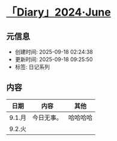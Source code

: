 # [「Diary」2024·June](https://github.com/bingdu748/Laboratory_of_Mad_Scientist/issues/9)

## 元信息

- 创建时间: 2025-09-18 02:24:38
- 更新时间: 2025-09-18 09:25:50
- 标签: 日记系列

## 内容

日期 | 内容 | 其他
:-: | - | -
9.1.月 | 今日无事。 | 哈哈哈哈
9.2.火 | |